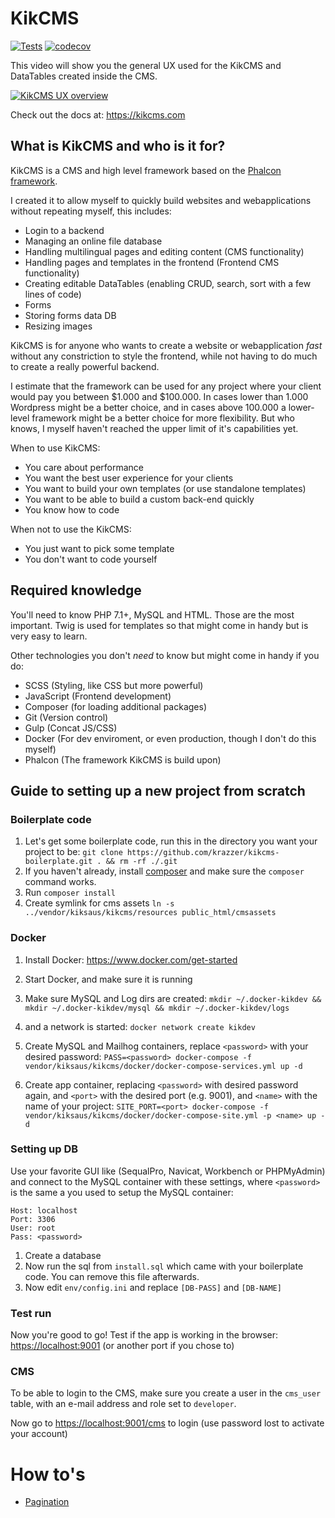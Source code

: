 # KikCMS
[![Tests](https://github.com/krazzer/kikcms/workflows/Tests/badge.svg?branch=master)](https://github.com/krazzer/kikcms/actions?query=workflow%3ATests)
[![codecov](https://codecov.io/gh/krazzer/kikcms/branch/master/graph/badge.svg)](https://codecov.io/gh/krazzer/kikcms)

This video will show you the general UX used for the KikCMS and DataTables created inside the CMS.

[![KikCMS UX overview](https://i.ytimg.com/vi/QC54n2KOSfs/maxresdefault.jpg)](https://www.youtube.com/watch?v=QC54n2KOSfs "KikCMS UX overview")

Check out the docs at: https://kikcms.com

## What is KikCMS and who is it for?

KikCMS is a CMS and high level framework based on the [Phalcon framework](https://phalconphp.com/).

I created it to allow myself to quickly build websites and webapplications without repeating myself, this includes:

* Login to a backend
* Managing an online file database
* Handling multilingual pages and editing content (CMS functionality)
* Handling pages and templates in the frontend (Frontend CMS functionality)
* Creating editable DataTables (enabling CRUD, search, sort with a few lines of code)
* Forms
* Storing forms data DB
* Resizing images

KikCMS is for anyone who wants to create a website or webapplication <i>fast</i> without any 
constriction to style the frontend, while not having to do much to create a really powerful
backend.

I estimate that the framework can be used for any project where your client would pay you 
between $1.000 and $100.000. In cases lower than 1.000 Wordpress might be a better choice,
and in cases above 100.000 a lower-level framework might be a better choice for more flexibility.
But who knows, I myself haven't reached the upper limit of it's capabilities yet. 

When to use KikCMS:
 * You care about performance
 * You want the best user experience for your clients
 * You want to build your own templates (or use standalone templates)
 * You want to be able to build a custom back-end quickly
 * You know how to code
 
 When not to use the KikCMS:
 * You just want to pick some template
 * You don't want to code yourself 

## Required knowledge

You'll need to know PHP 7.1+, MySQL and HTML. Those are the most important. Twig is used for templates so that might come in handy but is very easy to learn.

Other technologies you don't <i>need</i> to know but might come in handy if you do:

* SCSS (Styling, like CSS but more powerful)
* JavaScript (Frontend development)
* Composer (for loading additional packages)
* Git (Version control)
* Gulp (Concat JS/CSS)
* Docker (For dev enviroment, or even production, though I don't do this myself)
* Phalcon (The framework KikCMS is build upon)

## Guide to setting up a new project from scratch

### Boilerplate code
1. Let's get some boilerplate code, run this in the directory you want your project to be: `git clone https://github.com/krazzer/kikcms-boilerplate.git . && rm -rf ./.git`
2. If you haven't already, install [composer](https://getcomposer.org/doc/00-intro.md#installation-linux-unix-macos) and make sure the `composer` command works.
3. Run `composer install`
4. Create symlink for cms assets `ln -s ../vendor/kiksaus/kikcms/resources public_html/cmsassets`

### Docker 
1. Install Docker: https://www.docker.com/get-started
2. Start Docker, and make sure it is running
3. Make sure MySQL and Log dirs are created:
`mkdir ~/.docker-kikdev && mkdir ~/.docker-kikdev/mysql && mkdir ~/.docker-kikdev/logs`

4. and a network is started: `docker network create kikdev`
5. Create MySQL and Mailhog containers, replace `<password>` with your desired password: `PASS=<password> docker-compose -f vendor/kiksaus/kikcms/docker/docker-compose-services.yml up -d`

6. Create app container, replacing `<password>` with desired password again, and `<port>` with the desired port (e.g. 9001), and `<name>` with the name of your project:
`SITE_PORT=<port> docker-compose -f vendor/kiksaus/kikcms/docker/docker-compose-site.yml -p <name> up -d`

### Setting up DB
Use your favorite GUI like (SequalPro, Navicat, Workbench or PHPMyAdmin) and connect to 
the MySQL container with these settings, where `<password>` is the same a you used to setup the MySQL container:

```
Host: localhost  
Port: 3306
User: root
Pass: <password>
```

1. Create a database
2. Now run the sql from `install.sql` which came with your boilerplate code. You can remove this file afterwards.
3. Now edit `env/config.ini` and replace `[DB-PASS]` and `[DB-NAME]`

### Test run

Now you're good to go! Test if the app is working in the browser: [https://localhost:9001](https://localhost:9001) (or another port if you chose to)

### CMS

To be able to login to the CMS, make sure you create a user in the `cms_user` table, with an e-mail address and role set to `developer`.

Now go to [https://localhost:9001/cms](https://localhost:9001/cms) to login (use password lost to activate your account)

# How to's
- [Pagination](resources/readme/pagination.md)